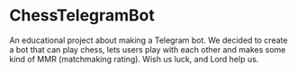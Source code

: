 # ChessTelegramBot
An educational project about making a Telegram bot. We decided to create a bot that can play chess, lets users play with each other and makes some kind of MMR (matchmaking rating). Wish us luck, and Lord help us.
